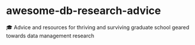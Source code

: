 # awesome-db-research-advice
🎓 Advice and resources for thriving and surviving graduate school geared towards data management research
